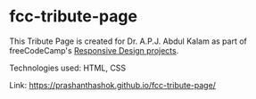 # fcc-tribute-page

This Tribute Page is created for Dr. A.P.J. Abdul Kalam as part of freeCodeCamp's [Responsive Design projects](https://www.freecodecamp.org/learn/responsive-web-design/responsive-web-design-projects/build-a-tribute-page).

Technologies used: HTML, CSS

Link: https://prashanthashok.github.io/fcc-tribute-page/
